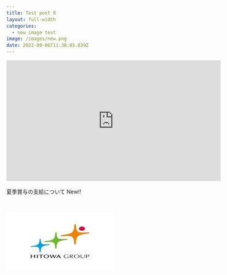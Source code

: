 ```yaml
---
title: Test post 8
layout: full-width
categories:
  - new image test
image: /images/new.png
date: 2022-09-06T11:38:03.839Z
---
```

<iframe width="560" height="315" src="https://www.youtube-nocookie.com/embed/p6h-rYSVX90?start=13" title="YouTube video player" frameborder="0" allow="accelerometer; autoplay; clipboard-write; encrypted-media; gyroscope; picture-in-picture" allowfullscreen></iframe><br>

<span class="text-3xl text-red-500 font-bold">夏季賞与の支給について New!!</span>

<br>



![](/images/new.png)
